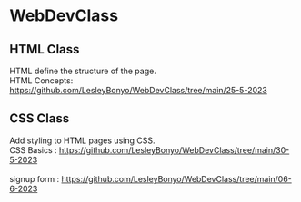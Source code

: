 # WebDevClass

## HTML Class
HTML define the structure of the page. <br>
HTML Concepts: https://github.com/LesleyBonyo/WebDevClass/tree/main/25-5-2023 <br>
## CSS Class
Add styling to HTML pages using CSS. <br>
CSS Basics : https://github.com/LesleyBonyo/WebDevClass/tree/main/30-5-2023 <br><br>
signup form : https://github.com/LesleyBonyo/WebDevClass/tree/main/06-6-2023
